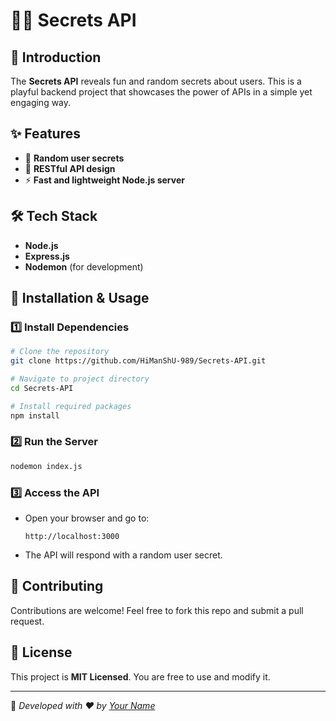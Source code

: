 # 🕵️‍♂️ Secrets API

## 📌 Introduction
The **Secrets API** reveals fun and random secrets about users. This is a playful backend project that showcases the power of APIs in a simple yet engaging way.

## ✨ Features
- 🔐 **Random user secrets**
- 📡 **RESTful API design**
- ⚡ **Fast and lightweight Node.js server**

## 🛠️ Tech Stack
- **Node.js**
- **Express.js**
- **Nodemon** (for development)

## 🚀 Installation & Usage
### 1️⃣ Install Dependencies
```bash
# Clone the repository
git clone https://github.com/HiManShU-989/Secrets-API.git

# Navigate to project directory
cd Secrets-API

# Install required packages
npm install
```

### 2️⃣ Run the Server
```bash
nodemon index.js
```

### 3️⃣ Access the API
- Open your browser and go to:
  ```
  http://localhost:3000
  ```
- The API will respond with a random user secret.

## 🤝 Contributing
Contributions are welcome! Feel free to fork this repo and submit a pull request.

## 📄 License
This project is **MIT Licensed**. You are free to use and modify it.

---
🚀 *Developed with ❤️ by [Your Name](https://github.com/HiManShU-989)*

